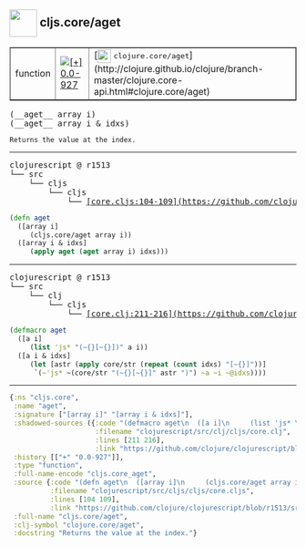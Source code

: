 ## <img width="48px" valign="middle" src="http://i.imgur.com/Hi20huC.png"> cljs.core/aget

 <table border="1">
<tr>
<td>function</td>
<td><a href="https://github.com/cljsinfo/api-refs/tree/0.0-927"><img valign="middle" alt="[+] 0.0-927" src="https://img.shields.io/badge/+-0.0--927-lightgrey.svg"></a> </td>
<td>
[<img height="24px" valign="middle" src="http://i.imgur.com/1GjPKvB.png"> <samp>clojure.core/aget</samp>](http://clojure.github.io/clojure/branch-master/clojure.core-api.html#clojure.core/aget)
</td>
</tr>
</table>

 <samp>
(__aget__ array i)<br>
(__aget__ array i & idxs)<br>
</samp>

```
Returns the value at the index.
```

---

 <pre>
clojurescript @ r1513
└── src
    └── cljs
        └── cljs
            └── <ins>[core.cljs:104-109](https://github.com/clojure/clojurescript/blob/r1513/src/cljs/cljs/core.cljs#L104-L109)</ins>
</pre>

```clj
(defn aget
  ([array i]
     (cljs.core/aget array i))
  ([array i & idxs]
     (apply aget (aget array i) idxs)))
```


---

 <pre>
clojurescript @ r1513
└── src
    └── clj
        └── cljs
            └── <ins>[core.clj:211-216](https://github.com/clojure/clojurescript/blob/r1513/src/clj/cljs/core.clj#L211-L216)</ins>
</pre>

```clj
(defmacro aget
  ([a i]
     (list 'js* "(~{}[~{}])" a i))
  ([a i & idxs]
     (let [astr (apply core/str (repeat (count idxs) "[~{}]"))]
      `(~'js* ~(core/str "(~{}[~{}]" astr ")") ~a ~i ~@idxs))))
```

---

```clj
{:ns "cljs.core",
 :name "aget",
 :signature ["[array i]" "[array i & idxs]"],
 :shadowed-sources ({:code "(defmacro aget\n  ([a i]\n     (list 'js* \"(~{}[~{}])\" a i))\n  ([a i & idxs]\n     (let [astr (apply core/str (repeat (count idxs) \"[~{}]\"))]\n      `(~'js* ~(core/str \"(~{}[~{}]\" astr \")\") ~a ~i ~@idxs))))",
                     :filename "clojurescript/src/clj/cljs/core.clj",
                     :lines [211 216],
                     :link "https://github.com/clojure/clojurescript/blob/r1513/src/clj/cljs/core.clj#L211-L216"}),
 :history [["+" "0.0-927"]],
 :type "function",
 :full-name-encode "cljs.core_aget",
 :source {:code "(defn aget\n  ([array i]\n     (cljs.core/aget array i))\n  ([array i & idxs]\n     (apply aget (aget array i) idxs)))",
          :filename "clojurescript/src/cljs/cljs/core.cljs",
          :lines [104 109],
          :link "https://github.com/clojure/clojurescript/blob/r1513/src/cljs/cljs/core.cljs#L104-L109"},
 :full-name "cljs.core/aget",
 :clj-symbol "clojure.core/aget",
 :docstring "Returns the value at the index."}

```
